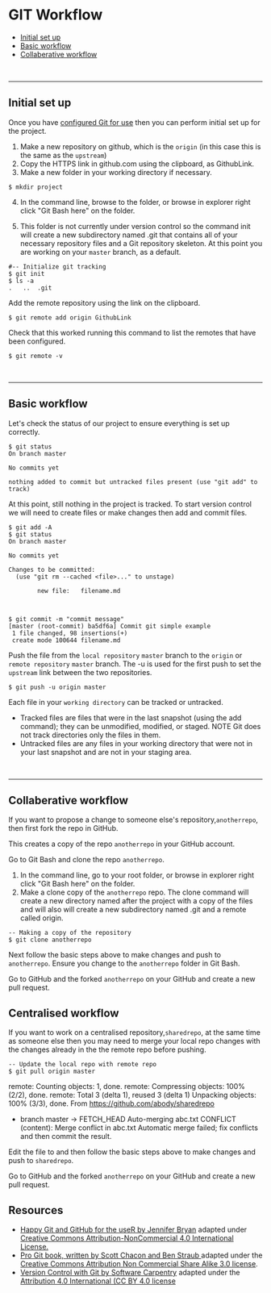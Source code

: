 # GIT Workflow


+ [Initial set up](#initializing-your-repository-set-up)
+ [Basic workflow](#basic-workflow)
+ [Collaberative workflow](#collaberative-workflow)


<br><hr>


## Initial set up

Once you have [configured Git for use](http://swcarpentry.github.io/git-novice/02-setup/index.html) then you can perform initial set up for the project.

1. Make a new repository on github, which is the `origin` (in this case this is the same as the `upstream`)  
2. Copy the HTTPS link in github.com using the clipboard, as GithubLink.
3. Make a new folder in your working directory if necessary.

```
$ mkdir project
```

4. In the command line, browse to the folder, or browse in explorer right click "Git Bash here" on the folder.

5. This folder is not currently under version control so the command init will create  a new subdirectory named .git that contains all of your necessary repository files and a Git repository skeleton. At this point you are working on your `master` branch, as a default.

```
#-- Initialize git tracking
$ git init
$ ls -a
.	..	.git
```
Add the remote repository using the link on the clipboard.

```
$ git remote add origin GithubLink
```

Check that this worked running this command to list the remotes that have been configured.

```
$ git remote -v
```

<br><hr>


## Basic workflow

Let's check the status of our project to ensure everything is set up correctly.

```
$ git status
On branch master

No commits yet

nothing added to commit but untracked files present (use "git add" to track)

```

At this point, still nothing in the project is tracked. To start version control we will need to create files or make changes then add and commit files.

```
$ git add -A
$ git status
On branch master

No commits yet

Changes to be committed:
  (use "git rm --cached <file>..." to unstage)

        new file:   filename.md



$ git commit -m "commit message"
[master (root-commit) ba5df6a] Commit git simple example
 1 file changed, 98 insertions(+)
 create mode 100644 filename.md
```

Push the file from the `local repository` `master` branch to the `origin` or `remote repository` `master` branch. The -u is used for the first push to set the `upstream` link between the two repositories.

```
$ git push -u origin master
```

Each file in your `working directory` can be tracked or untracked.
- Tracked files are files that were in the last snapshot (using the add command); they can be unmodified, modified, or staged.  NOTE Git does not track directories only the files in them.
- Untracked files are any files in your working directory that were not in your last snapshot and are not in your staging area.


<br><hr>

## Collaberative workflow

If you want to propose a change to someone else's repository,`anotherrepo`, then first fork the repo in GitHub.

This creates a copy of the repo `anotherrepo` in your GitHub account.

Go to Git Bash and clone the repo `anotherrepo`.

1. In the command line, go to your root folder, or browse in explorer right click "Git Bash here" on the folder.
2. Make a clone copy of the `anotherrepo` repo. The clone command will create a new directory named after the project with a copy of the files and will also will create  a new subdirectory named .git and a remote called origin.

```
-- Making a copy of the repository
$ git clone anotherrepo
```

Next follow the basic steps above to make changes and push to `anotherrepo`. Ensure you change to the `anotherrepo` folder in Git Bash.

Go to GitHub and the forked `anotherrepo` on your GitHub and create a new pull request.

## Centralised workflow

If you want to work on a centralised repository,`sharedrepo`, at the same time as someone else then you may need to merge your local repo changes with the changes already in the the remote repo before pushing.

```
-- Update the local repo with remote repo
$ git pull origin master
```

remote: Counting objects: 1, done.
remote: Compressing objects: 100% (2/2), done.
remote: Total 3 (delta 1), reused 3 (delta 1)
Unpacking objects: 100% (3/3), done.
From https://github.com/abody/sharedrepo
 * branch            master     -> FETCH_HEAD
Auto-merging abc.txt
CONFLICT (content): Merge conflict in abc.txt
Automatic merge failed; fix conflicts and then commit the result.

Edit the file to and then follow the basic steps above to make changes and push to `sharedrepo`.

Go to GitHub and the forked `anotherrepo` on your GitHub and create a new pull request.

## Resources

+ [Happy Git and GitHub for the useR by Jennifer Bryan](http://happygitwithr.com/rmd-test-drive.html) adapted under  [Creative Commons Attribution-NonCommercial 4.0 International License.](https://creativecommons.org/licenses/by/4.0/)
+ [Pro Git book, written by Scott Chacon and Ben Straub ](https://git-scm.com/book/en/v2) adapted under the [Creative Commons Attribution Non Commercial Share Alike 3.0 license](https://creativecommons.org/licenses/by/3.0/).
+ [Version Control with Git by Software Carpentry](http://swcarpentry.github.io/git-novice/) adapted under the [Attribution 4.0 International (CC BY 4.0 license](https://creativecommons.org/licenses/by/4.0/)
